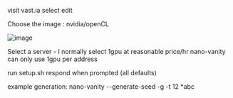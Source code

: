 visit vast.ia
select edit

Choose the image :  nvidia/openCL 


![image](https://user-images.githubusercontent.com/50946350/113012957-27cdd700-9173-11eb-9150-d19ea161d1ca.png)





Select a server - I normally select 1gpu at reasonable price/hr
nano-vanity can only use 1gpu per address

run setup.sh
respond when prompted (all defaults)


example generation: 
nano-vanity --generate-seed -g -t 12 *abc
